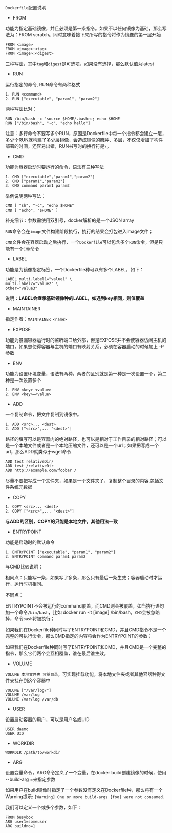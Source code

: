 `Dockerfile`配置说明

- FROM

功能为指定基础镜像，并且必须是第一条指令。如果不以任何镜像为基础，那么写法为：FROM scratch。同时意味着接下来所写的指令将作为镜像的第一层开始
```
FROM <image>
FROM <image>:<tag>
FROM <image>:<digest>
```
三种写法，其中`tag`和`digest`是可选项，如果没有选择，那么默认值为latest

- RUN

运行指定的命令, RUN命令有两种格式
```
1. RUN <command>
2. RUN ["executable", "param1", "param2"]
```

两种写法比对：
```
RUN /bin/bash -c 'source $HOME/.bashrc; echo $HOME
RUN ["/bin/bash", "-c", "echo hello"]
```
注意：多行命令不要写多个RUN，原因是Dockerfile中每一个指令都会建立一层，多少个RUN就构建了多少层镜像，会造成镜像的臃肿、多层，不仅仅增加了构件部署的时间，还容易出错，RUN书写时的换行符是`\`。

- CMD

功能为容器启动时要运行的命令，语法有三种写法
```
1. CMD ["executable","param1","param2"]
2. CMD ["param1","param2"]
3. CMD command param1 param2
```
举例说明两种写法：
```
CMD [ "sh", "-c", "echo $HOME"
CMD [ "echo", "$HOME" ]
```
补充细节：参数需使用双引号，docker解析的是一个JSON array

`RUN`命令会在`image`文件构建阶段执行，执行的结果会打包进入image文件；

`CMD`文件会在容器启动之后执行，一个`Dockerfile`可以包含多个`RUN`命令，但是只能有一个`CMD`命令

- LABEL

功能是为镜像指定标签，一个Dockerfile种可以有多个LABEL，如下：
```
LABEL multi.label1="value1" \
multi.label2="value2" \
other="value3"
```
说明：**LABEL会继承基础镜像种的LABEL，如遇到key相同，则值覆盖**

- MAINTAINER

指定作者：`MAINTAINER <name>`

- EXPOSE

功能为暴漏容器运行时的监听端口给外部，但是EXPOSE并不会使容器访问主机的端口，如果想使得容器与主机的端口有映射关系，必须在容器启动的时候加上 -P参数

- ENV

功能为设置环境变量，语法有两种，两者的区别就是第一种是一次设置一个，第二种是一次设置多个
```
1. ENV <key> <value>
2. ENV <key>=<value>
```

- ADD

一个复制命令，把文件复制到镜像中。
```
1. ADD <src>... <dest>
2. ADD ["<src>",... "<dest>"]
```
<dest>路径的填写可以是容器内的绝对路径，也可以是相对于工作目录的相对路径；<src>可以是一个本地文件或者是一个本地压缩文件，还可以是一个url；如果把<src>写成一个url，那么ADD就类似于wget命令
```
ADD test relativeDir/
ADD test /relativeDir
ADD http://example.com/foobar /
```
尽量不要把<scr>写成一个文件夹，如果<src>是一个文件夹了，复制整个目录的内容,包括文件系统元数据



- COPY
```
1. COPY <src>... <dest>
2. COPY ["<src>",... "<dest>"]
```
**与ADD的区别，COPY的<src>只能是本地文件，其他用法一致**


- ENTRYPOINT

功能是启动时的默认命令
```
1. ENTRYPOINT ["executable", "param1", "param2"]
2. ENTRYPOINT command param1 param2
```

与CMD比较说明：

相同点：只能写一条，如果写了多条，那么只有最后一条生效；容器启动时才运行，运行时机相同。

不同点：

ENTRYPOINT不会被运行的command覆盖，而CMD则会被覆盖，如当执行语句加一个命令`/bin/bash`，比如 docker run -it [image] /bin/bash，`CMD`会被忽略掉，命令`bash`将被执行；

如果我们在Dockerfile种同时写了ENTRYPOINT和CMD，并且CMD指令不是一个完整的可执行命令，那么CMD指定的内容将会作为ENTRYPOINT的参数；

如果我们在Dockerfile种同时写了ENTRYPOINT和CMD，并且CMD是一个完整的指令，那么它们两个会互相覆盖，谁在最后谁生效。


- VOLUME

`VOLUME 本地文件夹 容器目录`，可实现挂载功能，将本地文件夹或者其他容器种得文件夹挂在到这个容器中
```
VOLUME ["/var/log/"]
VOLUME /var/log
VOLUME /var/log /var/db
```

- USER

设置启动容器的用户，可以是用户名或UID
```
USER daemo
USER UID
```


- WORKDIR

`WORKDIR /path/to/workdir`


- ARG

设置变量命令，ARG命令定义了一个变量，在docker build创建镜像的时候，使用 --build-arg <varname>=<value>来指定参数

如果用户在build镜像时指定了一个参数没有定义在Dockerfile种，那么将有一个Warning提示: `[Warning] One or more build-args [foo] were not consumed.`

我们可以定义一个或多个参数，如下：
```
FROM busybox
ARG user1=someuser
ARG buildno=1
```
